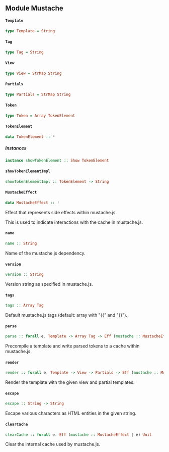 ## Module Mustache

#### `Template`

``` purescript
type Template = String
```

#### `Tag`

``` purescript
type Tag = String
```

#### `View`

``` purescript
type View = StrMap String
```

#### `Partials`

``` purescript
type Partials = StrMap String
```

#### `Token`

``` purescript
type Token = Array TokenElement
```

#### `TokenElement`

``` purescript
data TokenElement :: *
```

##### Instances
``` purescript
instance showTokenElement :: Show TokenElement
```

#### `showTokenElementImpl`

``` purescript
showTokenElementImpl :: TokenElement -> String
```

#### `MustacheEffect`

``` purescript
data MustacheEffect :: !
```

Effect that represents side effects within mustache.js.

This is used to indicate interactions with the cache in mustache.js.

#### `name`

``` purescript
name :: String
```

Name of the mustache.js dependency.

#### `version`

``` purescript
version :: String
```

Version string as specified in mustache.js.

#### `tags`

``` purescript
tags :: Array Tag
```

Default mustache.js tags (default: array with "{{" and "}}").

#### `parse`

``` purescript
parse :: forall e. Template -> Array Tag -> Eff (mustache :: MustacheEffect | e) (Array Token)
```

Precompile a template and write parsed tokens to a cache within mustache.js.

#### `render`

``` purescript
render :: forall e. Template -> View -> Partials -> Eff (mustache :: MustacheEffect | e) String
```

Render the template with the given view and partial templates.

#### `escape`

``` purescript
escape :: String -> String
```

Escape various characters as HTML entities in the given string.

#### `clearCache`

``` purescript
clearCache :: forall e. Eff (mustache :: MustacheEffect | e) Unit
```

Clear the internal cache used by mustache.js.


